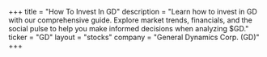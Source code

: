 +++
title = "How To Invest In GD"
description = "Learn how to invest in GD with our comprehensive guide. Explore market trends, financials, and the social pulse to help you make informed decisions when analyzing $GD."
ticker = "GD"
layout = "stocks"
company = "General Dynamics Corp. (GD)"
+++

